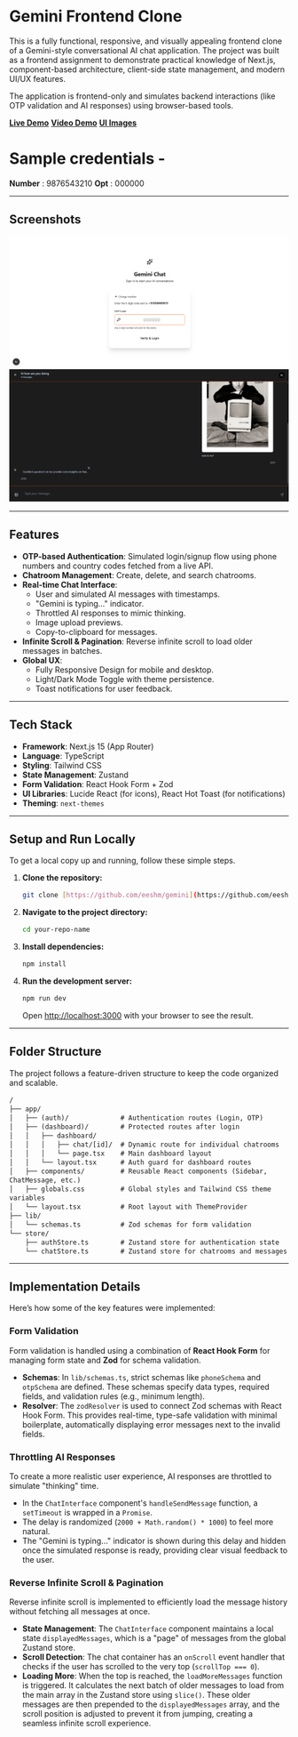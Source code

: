# Gemini Frontend Clone 

This is a fully functional, responsive, and visually appealing frontend clone of a Gemini-style conversational AI chat application. The project was built as a frontend assignment to demonstrate practical knowledge of Next.js, component-based architecture, client-side state management, and modern UI/UX features.

The application is frontend-only and simulates backend interactions (like OTP validation and AI responses) using browser-based tools.

**[Live Demo](https://gemini-eesh-kuvata.vercel.app)**
**[Video Demo](https://www.loom.com/share/7ad8d14711284604abe4353919ef6489?sid=19b14d94-7882-436e-a0d5-6d5ac36dfa67)**
**[UI Images](https://drive.google.com/drive/folders/1569LXU5NJrPYpBpgds6u8A9qkSYNu1q7?usp=sharing)**




# Sample credentials - 

**Number**  : 9876543210
**Opt** : 000000

---

## Screenshots

![Light Mode Screenshot](./public/light.png)
![Dark Mode Screenshot](./public/dark.png)

---

## Features

- **OTP-based Authentication**: Simulated login/signup flow using phone numbers and country codes fetched from a live API.
- **Chatroom Management**: Create, delete, and search chatrooms.
- **Real-time Chat Interface**:
  - User and simulated AI messages with timestamps.
  - "Gemini is typing..." indicator.
  - Throttled AI responses to mimic thinking.
  - Image upload previews.
  - Copy-to-clipboard for messages.
- **Infinite Scroll & Pagination**: Reverse infinite scroll to load older messages in batches.
- **Global UX**:
  - Fully Responsive Design for mobile and desktop.
  - Light/Dark Mode Toggle with theme persistence.
  - Toast notifications for user feedback.

---

## Tech Stack

- **Framework**: Next.js 15 (App Router)
- **Language**: TypeScript
- **Styling**: Tailwind CSS
- **State Management**: Zustand
- **Form Validation**: React Hook Form + Zod
- **UI Libraries**: Lucide React (for icons), React Hot Toast (for notifications)
- **Theming**: `next-themes`

---

## Setup and Run Locally

To get a local copy up and running, follow these simple steps.

1.  **Clone the repository:**
    ```sh
    git clone [https://github.com/eeshm/gemini](https://github.com/eeshm/gemini)
    ```
2.  **Navigate to the project directory:**
    ```sh
    cd your-repo-name
    ```
3.  **Install dependencies:**
    ```sh
    npm install
    ```
4.  **Run the development server:**
    ```sh
    npm run dev
    ```
    Open [http://localhost:3000](http://localhost:3000) with your browser to see the result.

---

## Folder Structure

The project follows a feature-driven structure to keep the code organized and scalable.

```
/
├── app/
│   ├── (auth)/             # Authentication routes (Login, OTP)
│   ├── (dashboard)/        # Protected routes after login
│   │   ├── dashboard/
│   │   │   ├── chat/[id]/  # Dynamic route for individual chatrooms
│   │   │   └── page.tsx    # Main dashboard layout
│   │   └── layout.tsx      # Auth guard for dashboard routes
│   ├── components/         # Reusable React components (Sidebar, ChatMessage, etc.)
│   ├── globals.css         # Global styles and Tailwind CSS theme variables
│   └── layout.tsx          # Root layout with ThemeProvider
├── lib/
│   └── schemas.ts          # Zod schemas for form validation
└── store/
    ├── authStore.ts        # Zustand store for authentication state
    └── chatStore.ts        # Zustand store for chatrooms and messages
```

---

## Implementation Details

Here’s how some of the key features were implemented:

### Form Validation

Form validation is handled using a combination of **React Hook Form** for managing form state and **Zod** for schema validation.

- **Schemas**: In `lib/schemas.ts`, strict schemas like `phoneSchema` and `otpSchema` are defined. These schemas specify data types, required fields, and validation rules (e.g., minimum length).
- **Resolver**: The `zodResolver` is used to connect Zod schemas with React Hook Form. This provides real-time, type-safe validation with minimal boilerplate, automatically displaying error messages next to the invalid fields.

### Throttling AI Responses

To create a more realistic user experience, AI responses are throttled to simulate "thinking" time.

- In the `ChatInterface` component's `handleSendMessage` function, a `setTimeout` is wrapped in a `Promise`.
- The delay is randomized (`2000 + Math.random() * 1000`) to feel more natural.
- The "Gemini is typing..." indicator is shown during this delay and hidden once the simulated response is ready, providing clear visual feedback to the user.

### Reverse Infinite Scroll & Pagination

Reverse infinite scroll is implemented to efficiently load the message history without fetching all messages at once.

- **State Management**: The `ChatInterface` component maintains a local state `displayedMessages`, which is a "page" of messages from the global Zustand store.
- **Scroll Detection**: The chat container has an `onScroll` event handler that checks if the user has scrolled to the very top (`scrollTop === 0`).
- **Loading More**: When the top is reached, the `loadMoreMessages` function is triggered. It calculates the next batch of older messages to load from the main array in the Zustand store using `slice()`. These older messages are then prepended to the `displayedMessages` array, and the scroll position is adjusted to prevent it from jumping, creating a seamless infinite scroll experience.